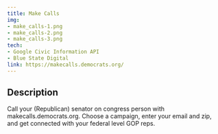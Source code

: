 ```yaml
---
title: Make Calls
img:
- make_calls-1.png
- make_calls-2.png
- make_calls-3.png
tech:
- Google Civic Information API
- Blue State Digital
link: https://makecalls.democrats.org/
---
```


## Description

Call your (Republican) senator on congress person with makecalls.democrats.org. Choose a campaign, enter your email and zip, and get connected with your federal level GOP reps. 